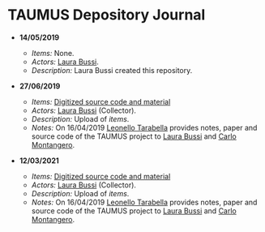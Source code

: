 # TAUMUS Depository Journal

* **14/05/2019**
  * *Items:* None.
  * *Actors:* [Laura Bussi](https://github.com/Unipisa/SWH-TAUMUS-LAB/blob/master/DEPOSITORY_TEMPLATE/ACTORS.md).
  * *Description:* Laura Bussi created this repository.
 
* **27/06/2019**
  * *Items:* [Digitized source code and material](https://github.com/Unipisa/SWH-TAUMUS-LAB/tree/master/DEPOSITORY_TEMPLATE/MATERIAL)
  * *Actors:* [Laura Bussi](https://github.com/Unipisa/SWH-TAUMUS-LAB/blob/master/DEPOSITORY_TEMPLATE/ACTORS.md) (Collector).
  * *Description:* Upload of *items*.
  * *Notes:*  On 16/04/2019 [Leonello Tarabella](https://github.com/Unipisa/SWH-TAUMUS-LAB/blob/master/DEPOSITORY_TEMPLATE/ACTORS.md) provides notes, paper and source code of the TAUMUS project to [Laura Bussi](https://github.com/Unipisa/SWH-TAUMUS-LAB/blob/master/DEPOSITORY_TEMPLATE/ACTORS.md) and [Carlo Montangero](https://github.com/Unipisa/SWH-TAUMUS-LAB/blob/master/DEPOSITORY_TEMPLATE/ACTORS.md).

* **12/03/2021**
  * *Items:* [Digitized source code and material](https://github.com/Unipisa/SWH-TAUMUS-LAB/tree/master/DEPOSITORY_TEMPLATE/MATERIAL)
  * *Actors:* [Laura Bussi](https://github.com/Unipisa/SWH-TAUMUS-LAB/blob/master/DEPOSITORY_TEMPLATE/ACTORS.md) (Collector).
  * *Description:* Upload of *items*.
  * *Notes:*  On 16/04/2019 [Leonello Tarabella](https://github.com/Unipisa/SWH-TAUMUS-LAB/blob/master/DEPOSITORY_TEMPLATE/ACTORS.md) provides notes, paper and source code of the TAUMUS project to [Laura Bussi](https://github.com/Unipisa/SWH-TAUMUS-LAB/blob/master/DEPOSITORY_TEMPLATE/ACTORS.md) and [Carlo Montangero](https://github.com/Unipisa/SWH-TAUMUS-LAB/blob/master/DEPOSITORY_TEMPLATE/ACTORS.md).
